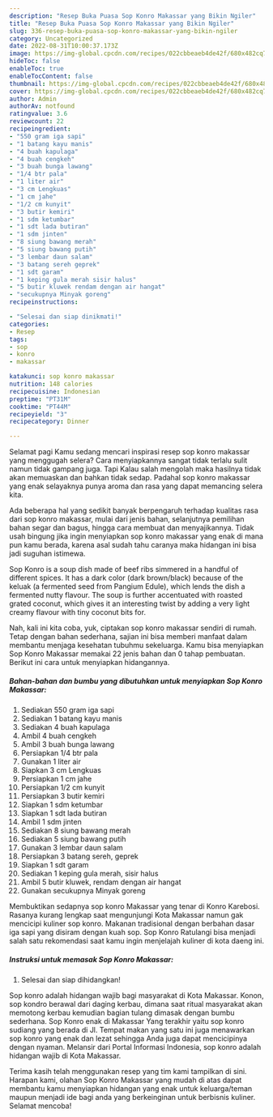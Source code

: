 ```yaml
---
description: "Resep Buka Puasa Sop Konro Makassar yang Bikin Ngiler"
title: "Resep Buka Puasa Sop Konro Makassar yang Bikin Ngiler"
slug: 336-resep-buka-puasa-sop-konro-makassar-yang-bikin-ngiler
category: Uncategorized
date: 2022-08-31T10:00:37.173Z
image: https://img-global.cpcdn.com/recipes/022cbbeaeb4de42f/680x482cq70/sop-konro-makassar-foto-resep-utama.jpg
hideToc: false
enableToc: true
enableTocContent: false
thumbnail: https://img-global.cpcdn.com/recipes/022cbbeaeb4de42f/680x482cq70/sop-konro-makassar-foto-resep-utama.jpg
cover: https://img-global.cpcdn.com/recipes/022cbbeaeb4de42f/680x482cq70/sop-konro-makassar-foto-resep-utama.jpg
author: Admin
authorAv: notfound
ratingvalue: 3.6
reviewcount: 22
recipeingredient:
- "550 gram iga sapi"
- "1 batang kayu manis"
- "4 buah kapulaga"
- "4 buah cengkeh"
- "3 buah bunga lawang"
- "1/4 btr pala"
- "1 liter air"
- "3 cm Lengkuas"
- "1 cm jahe"
- "1/2 cm kunyit"
- "3 butir kemiri"
- "1 sdm ketumbar"
- "1 sdt lada butiran"
- "1 sdm jinten"
- "8 siung bawang merah"
- "5 siung bawang putih"
- "3 lembar daun salam"
- "3 batang sereh geprek"
- "1 sdt garam"
- "1 keping gula merah sisir halus"
- "5 butir kluwek rendam dengan air hangat"
- "secukupnya Minyak goreng"
recipeinstructions:

- "Selesai dan siap dinikmati!"
categories:
- Resep
tags:
- sop
- konro
- makassar

katakunci: sop konro makassar 
nutrition: 148 calories
recipecuisine: Indonesian
preptime: "PT31M"
cooktime: "PT44M"
recipeyield: "3"
recipecategory: Dinner

---
```



Selamat pagi Kamu sedang mencari inspirasi resep sop konro makassar yang menggugah selera? Cara menyiapkannya sangat tidak terlalu sulit namun tidak gampang juga. Tapi Kalau salah mengolah maka hasilnya tidak akan memuaskan dan bahkan tidak sedap. Padahal sop konro makassar yang enak selayaknya punya aroma dan rasa yang dapat memancing selera kita.


Ada beberapa hal yang sedikit banyak berpengaruh terhadap kualitas rasa dari sop konro makassar, mulai dari jenis bahan, selanjutnya pemilihan bahan segar dan bagus, hingga cara membuat dan menyajikannya. Tidak usah bingung jika ingin menyiapkan sop konro makassar yang enak di mana pun kamu berada, karena asal sudah tahu caranya maka hidangan ini bisa jadi suguhan istimewa.

Sop Konro is a soup dish made of beef ribs simmered in a handful of different spices. It has a dark color (dark brown/black) because of the keluak (a fermented seed from Pangium Edule), which lends the dish a fermented nutty flavour. The soup is further accentuated with roasted grated coconut, which gives it an interesting twist by adding a very light creamy flavour with tiny coconut bits for.


Nah, kali ini kita coba, yuk, ciptakan sop konro makassar sendiri di rumah. Tetap dengan bahan sederhana, sajian ini bisa memberi manfaat dalam membantu menjaga kesehatan tubuhmu sekeluarga. Kamu bisa menyiapkan Sop Konro Makassar memakai 22 jenis bahan dan 0 tahap pembuatan. Berikut ini cara untuk menyiapkan hidangannya.

<!--inarticleads1-->

##### Bahan-bahan dan bumbu yang dibutuhkan untuk menyiapkan Sop Konro Makassar:

1. Sediakan 550 gram iga sapi
1. Sediakan 1 batang kayu manis
1. Sediakan 4 buah kapulaga
1. Ambil 4 buah cengkeh
1. Ambil 3 buah bunga lawang
1. Persiapkan 1/4 btr pala
1. Gunakan 1 liter air
1. Siapkan 3 cm Lengkuas
1. Persiapkan 1 cm jahe
1. Persiapkan 1/2 cm kunyit
1. Persiapkan 3 butir kemiri
1. Siapkan 1 sdm ketumbar
1. Siapkan 1 sdt lada butiran
1. Ambil 1 sdm jinten
1. Sediakan 8 siung bawang merah
1. Sediakan 5 siung bawang putih
1. Gunakan 3 lembar daun salam
1. Persiapkan 3 batang sereh, geprek
1. Siapkan 1 sdt garam
1. Sediakan 1 keping gula merah, sisir halus
1. Ambil 5 butir kluwek, rendam dengan air hangat
1. Gunakan secukupnya Minyak goreng


Membuktikan sedapnya sop konro Makassar yang tenar di Konro Karebosi. Rasanya kurang lengkap saat mengunjungi Kota Makassar namun gak mencicipi kuliner sop konro. Makanan tradisional dengan berbahan dasar iga sapi yang disiram dengan kuah sop. Sop Konro Ratulangi bisa menjadi salah satu rekomendasi saat kamu ingin menjelajah kuliner di kota daeng ini. 

<!--inarticleads2-->

##### Instruksi untuk memasak Sop Konro Makassar:


1. Selesai dan siap dihidangkan!

Sop konro adalah hidangan wajib bagi masyarakat di Kota Makassar. Konon, sop kondro berawal dari daging kerbau, dimana saat ritual masyarakat akan memotong kerbau kemudian bagian tulang dimasak dengan bumbu sederhana. Sop Konro enak di Makassar Yang terakhir yaitu sop konro sudiang yang berada di Jl. Tempat makan yang satu ini juga menawarkan sop konro yang enak dan lezat sehingga Anda juga dapat mencicipinya dengan nyaman. Melansir dari Portal Informasi Indonesia, sop konro adalah hidangan wajib di Kota Makassar. 

Terima kasih telah menggunakan resep yang tim kami tampilkan di sini. Harapan kami, olahan Sop Konro Makassar yang mudah di atas dapat membantu kamu menyiapkan hidangan yang enak untuk keluarga/teman maupun menjadi ide bagi anda yang berkeinginan untuk berbisnis kuliner. Selamat mencoba!
